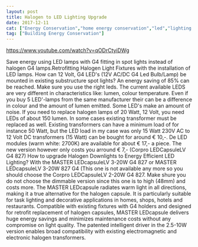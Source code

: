```yaml
---
layout: post
title: Halogen to LED Lighting Upgrade
date: 2017-12-11
cat: ["Energy Conservation","home energy conservation","led","lighting retrofit"]
tag: ["Building Energy Conservation"]
---
```


https://www.youtube.com/watch?v=qODrCtyiDWg

Save energy using LED lamps with G4 fitting in spot lights instead of halogen G4 lamps.Retrofitting Halogen Light Fixtures with the installation of LED lamps. How can 12 Volt, G4 LED's (12V AC/DC G4 Led Bulb/Lamp) be mounted in existing  substructure spot lights?
An energy saving of 85% can be reached. Make sure you use the right leds. The current available LEDS are very different in characteristics like: lumen, colour temperature. Even if you buy 5 LED'-lamps from the same manufacturer their can be a difference in colour and the amount of lumen emitted. Some  LED's make an amount of noise. If you need to replace halogen lamps of 20 Watt, 12 Volt, you need LEDs of about 150 lumen. 
In some cases existing transformer must be replaced as well. Existing transformers can have a minimum load of for instance 50 Watt, but the LED load in my case was only 15 Watt
230V AC to 12 Volt DC transformers (15 Watt) can be bought for around € 10,-. De LED modules (warm white: 2700K) are available for about € 17,- a piece. The new version however only costs you arround € 7,- (Corpro LEDCapsuleLV G4 827)
How to upgrade Halogen Downlights to Energy Efficient LED Lighting? With the MASTER LEDcapsuleLV 3-20W G4 827 or
MASTER LEDcapsuleLV 3-20W 827 G4 (This one is not available any more so you should choose the Corpro LEDCapsuleLV 2-20W G4 827. Make shure you do not choose the dimmable version since this one is to high (48mm) and costs more.
The MASTER LEDcapsule radiates warm light in all directions, making
it a true alternative for the halogen capsule. It is particularly suitable
for task lighting and decorative applications in homes, shops, hotels
and restaurants. Compatible with existing fixtures with G4 holders
and designed for retrofit replacement of halogen capsules, MASTER LEDcapsule delivers huge energy savings and minimizes maintenance
costs without any compromise on light quality. The patented
intelligent driver in the 2.5-10W version enables broad compatibility
with existing electromagnetic and electronic halogen transformers.